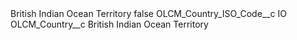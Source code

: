<?xml version="1.0" encoding="UTF-8"?>
<CustomMetadata xmlns="http://soap.sforce.com/2006/04/metadata" xmlns:xsi="http://www.w3.org/2001/XMLSchema-instance" xmlns:xsd="http://www.w3.org/2001/XMLSchema">
    <label>British Indian Ocean Territory</label>
    <protected>false</protected>
    <values>
        <field>OLCM_Country_ISO_Code__c</field>
        <value xsi:type="xsd:string">IO</value>
    </values>
    <values>
        <field>OLCM_Country__c</field>
        <value xsi:type="xsd:string">British Indian Ocean Territory</value>
    </values>
</CustomMetadata>
